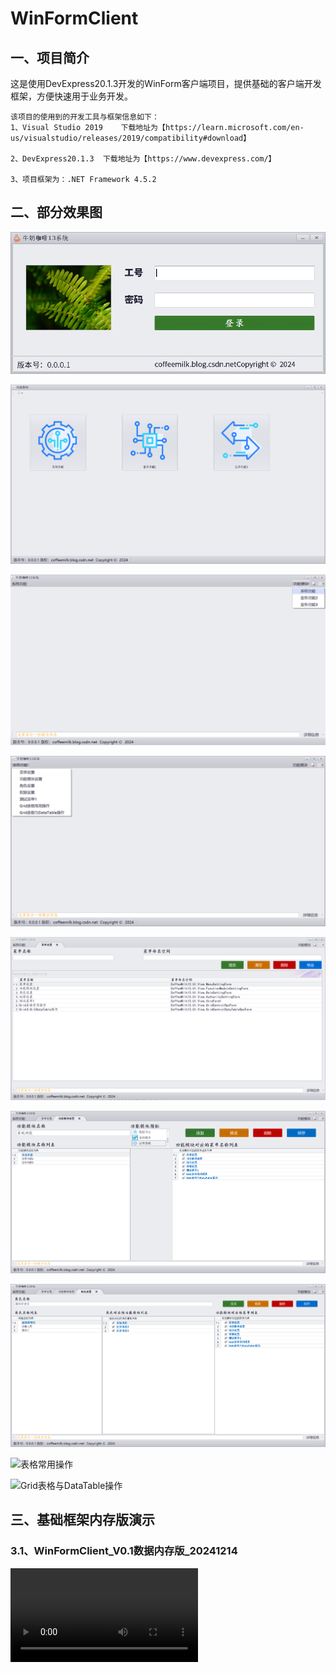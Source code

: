 # WinFormClient
## 一、项目简介	

​	这是使用DevExpress20.1.3开发的WinForm客户端项目，提供基础的客户端开发框架，方便快速用于业务开发。

~~~ 
该项目的使用到的开发工具与框架信息如下：
1、Visual Studio 2019	下载地址为【https://learn.microsoft.com/en-us/visualstudio/releases/2019/compatibility#download】

2、DevExpress20.1.3	下载地址为【https://www.devexpress.com/】 	

3、项目框架为：.NET Framework 4.5.2
~~~

## 二、部分效果图

![登录界面](.\Documents\images\登录界面.png)

![功能模块](.\Documents\images\功能模块.png)

![主菜单功能模块](.\Documents\images\主菜单功能模块.png)

![主菜单系统功能](.\Documents\images\主菜单系统功能.png)

![菜单设置](.\Documents\images\菜单设置.png)

![功能模块设置](.\Documents\images\功能模块设置.png)

![角色设置](.\Documents\images\角色设置.png)

![表格常用操作](.\Documents\images\表格常用操作.gif)

![Grid表格与DataTable操作](.\Documents\images\Grid表格与DataTable操作.gif)

## 三、基础框架内存版演示

### 3.1、WinFormClient_V0.1数据内存版_20241214

<video src=".\Documents\videos\WinFormClient_V0.1数据内存版_20241214.mp4"></video>

